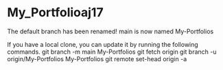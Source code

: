 # My_Portfolioaj17
The default branch has been renamed!
main is now named My-Portfolios

If you have a local clone, you can update it by running the following commands.
git branch -m main My-Portfolios
git fetch origin
git branch -u origin/My-Portfolios My-Portfolios
git remote set-head origin -a
